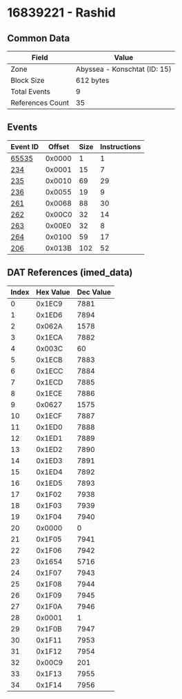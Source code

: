 # 16839221 - Rashid

## Common Data

| Field            | Value                        |
|------------------|------------------------------|
| Zone             | Abyssea - Konschtat (ID: 15) |
| Block Size       | 612 bytes                    |
| Total Events     | 9                            |
| References Count | 35                           |

## Events

| Event ID            | Offset   |   Size |   Instructions |
|---------------------|----------|--------|----------------|
| [65535](./65535.md) | 0x0000   |      1 |              1 |
| [234](./234.md)     | 0x0001   |     15 |              7 |
| [235](./235.md)     | 0x0010   |     69 |             29 |
| [236](./236.md)     | 0x0055   |     19 |              9 |
| [261](./261.md)     | 0x0068   |     88 |             30 |
| [262](./262.md)     | 0x00C0   |     32 |             14 |
| [263](./263.md)     | 0x00E0   |     32 |              8 |
| [264](./264.md)     | 0x0100   |     59 |             17 |
| [206](./206.md)     | 0x013B   |    102 |             52 |

## DAT References (imed_data)

|   Index | Hex Value   |   Dec Value |
|---------|-------------|-------------|
|       0 | 0x1EC9      |        7881 |
|       1 | 0x1ED6      |        7894 |
|       2 | 0x062A      |        1578 |
|       3 | 0x1ECA      |        7882 |
|       4 | 0x003C      |          60 |
|       5 | 0x1ECB      |        7883 |
|       6 | 0x1ECC      |        7884 |
|       7 | 0x1ECD      |        7885 |
|       8 | 0x1ECE      |        7886 |
|       9 | 0x0627      |        1575 |
|      10 | 0x1ECF      |        7887 |
|      11 | 0x1ED0      |        7888 |
|      12 | 0x1ED1      |        7889 |
|      13 | 0x1ED2      |        7890 |
|      14 | 0x1ED3      |        7891 |
|      15 | 0x1ED4      |        7892 |
|      16 | 0x1ED5      |        7893 |
|      17 | 0x1F02      |        7938 |
|      18 | 0x1F03      |        7939 |
|      19 | 0x1F04      |        7940 |
|      20 | 0x0000      |           0 |
|      21 | 0x1F05      |        7941 |
|      22 | 0x1F06      |        7942 |
|      23 | 0x1654      |        5716 |
|      24 | 0x1F07      |        7943 |
|      25 | 0x1F08      |        7944 |
|      26 | 0x1F09      |        7945 |
|      27 | 0x1F0A      |        7946 |
|      28 | 0x0001      |           1 |
|      29 | 0x1F0B      |        7947 |
|      30 | 0x1F11      |        7953 |
|      31 | 0x1F12      |        7954 |
|      32 | 0x00C9      |         201 |
|      33 | 0x1F13      |        7955 |
|      34 | 0x1F14      |        7956 |
